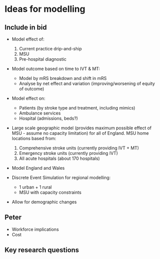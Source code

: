 # Ideas for modelling

## Include in bid

* Model effect of:
    1) Current practice drip-and-ship
    2) MSU
    3) Pre-hospital diagnostic
   
* Model outcome based on time to IVT & MT:
    * Model by mRS breakdown and shift in mRS
    * Analyse by net effect and variation (improving/worsening of equity of outcome)
    
* Model effect on:
    * Patients (by stroke type and treatment, including mimics)
    * Ambulance services
    * Hospital (admissions, beds?)
   
* Large scale geographic model (provides maximum possible effect of MSU - assume no capacity limitation) for all of England. MSU home locations based from:
    1) Comprehensive stroke units (currently providing IVT + MT)
    2) Emergency stroke units (currently providing IVT)
    3) All acute hospitals (about 170 hospitals)
    
* Model England and Wales

* Discrete Event Simulation for regional modelling:
    * 1 urban + 1 rural
    * MSU with capacity constraints
    
* Allow for demographic changes

## Peter

* Workforce implications
* Cost

## Key research questions



